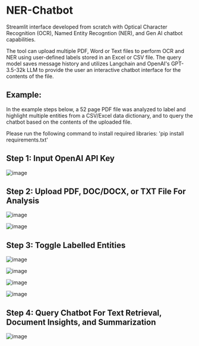 # NER-Chatbot

Streamlit interface developed from scratch with Optical Character Recognition (OCR), Named Entity Recogntion (NER), and Gen AI chatbot capabilities. 

The tool can upload multiple PDF, Word or Text files to perform OCR and NER using user-defined labels stored in an Excel or CSV file. The query model saves message history and utilizes Langchain and OpenAI's GPT-3.5-32k LLM to provide the user an interactive chatbot interface for the contents of the file. 

## Example:

In the example steps below, a 52 page PDF file was analyzed to label and highlight multiple entities from a CSV/Excel data dictionary, and to query the chatbot based on the contents of the uploaded file.  

Please run the following command to install required libraries: 'pip install requirements.txt'

## Step 1: Input OpenAI API Key

![image](https://github.com/ksharma200/NER-Chatbot/assets/156555405/034ae2c8-9340-48c3-b045-1858a7f9cbf2)

## Step 2: Upload PDF, DOC/DOCX, or TXT File For Analysis

![image](https://github.com/ksharma200/NER-Chatbot/assets/156555405/0229b6af-9905-45b7-8e31-356117bb9a46)

![image](https://github.com/ksharma200/NER-Chatbot/assets/156555405/1809f29c-1f71-4ece-ba5b-5425c164349f)

## Step 3: Toggle Labelled Entities 

![image](https://github.com/ksharma200/NER-Chatbot/assets/156555405/95bcc61e-808f-490d-8d51-66107388f6f2)

![image](https://github.com/ksharma200/NER-Chatbot/assets/156555405/b0ba3956-7c50-46a9-be60-d53b8be5cdca)

![image](https://github.com/ksharma200/NER-Chatbot/assets/156555405/cc9cb605-15ea-48f6-bef6-3f31fc6c0a2b)

![image](https://github.com/ksharma200/NER-Chatbot/assets/156555405/83fbc243-fbea-4ee9-9aa7-f9c1d3b74b7e)

## Step 4: Query Chatbot For Text Retrieval, Document Insights, and Summarization

![image](https://github.com/ksharma200/NER-Chatbot/assets/156555405/ce7f89b7-549a-48f1-9139-9e8d5d51855c)

